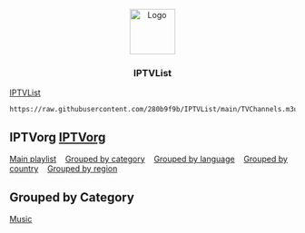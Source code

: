 <!-- PROJECT LOGO -->
<br />
<div align="center">
  <a href="https://280b9f9b.github.io/IPTVList/">
    <img src="https://280b9f9b.github.io/IPTV/Resource/main.png" alt="Logo" width="80" height="80">
  </a>

<h3 align="center">IPTVList</h3>
</div>

[IPTVList](https://280b9f9b.github.io/IPTVList/)
   ```
   https://raw.githubusercontent.com/280b9f9b/IPTVList/main/TVChannels.m3u
   ```

<!-- GETTING STARTED -->
## IPTVorg [IPTVorg](https://github.com/iptv-org/iptv)

[Main playlist](https://280b9f9b.github.io/IPTVList/List/IPTVorg/Main%20playlist.html) &nbsp;&nbsp; [Grouped by category](https://280b9f9b.github.io/IPTVList/List/IPTVorg/Grouped%20by%20category.html) &nbsp;&nbsp; [Grouped by language](https://280b9f9b.github.io/IPTVList/List/IPTVorg/Grouped%20by%20language.html) &nbsp;&nbsp; [Grouped by country](https://280b9f9b.github.io/IPTVList/List/IPTVorg/Grouped%20by%20country.html) &nbsp;&nbsp; [Grouped by region](https://280b9f9b.github.io/IPTVList/List/IPTVorg/Grouped%20by%20region.html)

<!-- GETTING STARTED -->
## Grouped by Category
[Music](https://280b9f9b.github.io/IPTVList/List/IPTVorg/Category/Music.html)
